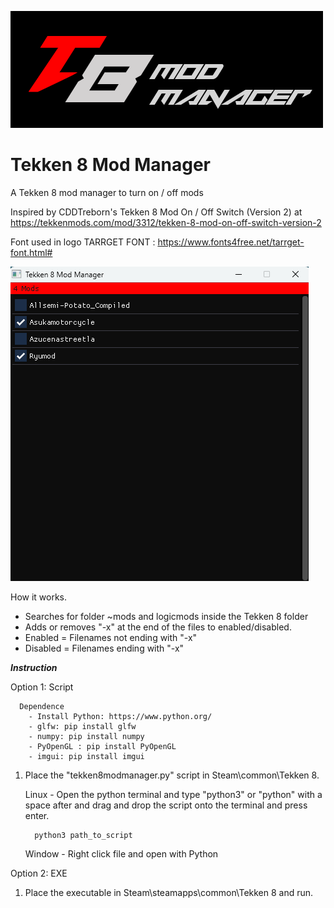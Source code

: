
![Screenshot of a comment on a GitHub issue showing an image, added in the Markdown, of an Octocat smiling and raising a tentacle.](assets/banner.png)



# Tekken 8 Mod Manager
A Tekken 8 mod manager to turn on / off mods 

Inspired by CDDTreborn's Tekken 8 Mod On / Off Switch (Version 2) at https://tekkenmods.com/mod/3312/tekken-8-mod-on-off-switch-version-2


Font used in logo
TARRGET FONT : https://www.fonts4free.net/tarrget-font.html#


![Screenshot of a comment on a GitHub issue showing an image, added in the Markdown, of an Octocat smiling and raising a tentacle.](assets/screenshot.png)



How it works.
- Searches for folder ~mods and logicmods inside the Tekken 8 folder
- Adds or removes "-x" at the end of the files to enabled/disabled.
- Enabled = Filenames not ending with "-x"
- Disabled = Filenames ending with "-x"


***Instruction***

   Option 1: Script

      Dependence
        - Install Python: https://www.python.org/
        - glfw: pip install glfw
        - numpy: pip install numpy
        - PyOpenGL : pip install PyOpenGL
        - imgui: pip install imgui
      
   1. Place the "tekken8modmanager.py" script in Steam\common\Tekken 8.

      Linux - Open the python terminal and type "python3" or "python" with a space after and drag and drop the script onto the terminal and press enter.

            python3 path_to_script

      Window - Right click file and open with Python





Option 2: EXE
   1. Place the executable in Steam\steamapps\common\Tekken 8 and run.
   

